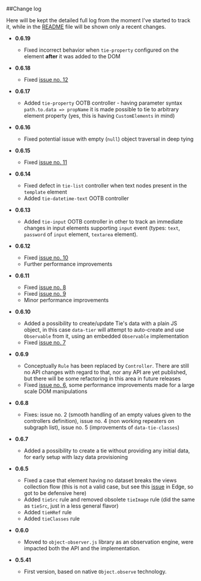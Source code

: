##Change log

Here will be kept the detailed full log from the moment I've started to track it, while in the [README](README.md) file will be shown only a recent changes.

- __0.6.19__
  - Fixed incorrect behavior when `tie-property` configured on the element **after** it was added to the DOM

- __0.6.18__
  - Fixed [issue no. 12](https://github.com/gullerya/data-tier/issues/12)

- __0.6.17__
  - Added `tie-property` OOTB controller - having parameter syntax `path.to.data => propName` it is made possible to tie to arbitrary element property (yes, this is having `CustomElements` in mind)

- __0.6.16__
  - Fixed potential issue with empty (`null`) object traversal in deep tying

- __0.6.15__
  - Fixed [issue no. 11](https://github.com/gullerya/data-tier/issues/11)

- __0.6.14__
  - Fixed defect in `tie-list` controller when text nodes present in the `template` element
  - Added `tie-datetime-text` OOTB controller

- __0.6.13__
  - Added `tie-input` OOTB controller in other to track an immediate changes in input elements supporting `input` event (types: `text`, `password` of `input` element, `textarea` element).

- __0.6.12__
  - Fixed [issue no. 10](https://github.com/gullerya/data-tier/issues/10)
  - Further performance improvements

- __0.6.11__
  - Fixed [issue no. 8](https://github.com/gullerya/data-tier/issues/8)
  - Fixed [issue no. 9](https://github.com/gullerya/data-tier/issues/9)
  - Minor performance improvements

- __0.6.10__
  - Added a possibility to create/update Tie's data with a plain JS object, in this case `data-tier` will attempt to auto-create and use `Observable` from it, using an embedded `Observable` implementation   
  - Fixed [issue no. 7](https://github.com/gullerya/data-tier/issues/7)

- __0.6.9__
  - Conceptually `Rule` has been replaced by `Controller`. There are still no API changes with regard to that, nor any API are yet published, but there will be some refactoring in this area in future releases
  - Fixed [issue no. 6](https://github.com/gullerya/data-tier/issues/6), some performance improvements made for a large scale DOM manipulations

- __0.6.8__
  - Fixes: issue no. 2 (smooth handling of an empty values given to the controllers definition), issue no. 4 (non working repeaters on subgraph list), issue no. 5 (improvements of `data-tie-classes`)

- __0.6.7__
  - Added a possibility to create a tie without providing any initial data, for early setup with lazy data provisioning

- __0.6.5__
  - Fixed a case that element having no dataset breaks the views collection flow (this is not a valid case, but see this [issue](https://developer.microsoft.com/en-us/microsoft-edge/platform/issues/10790130/#) in Edge, so got to be defensive here)
  -	Added `tieSrc` rule and removed obsolete `tieImage` rule (did the same as `tieSrc`, just in a less general flavor)
  - Added `tieHRef` rule
  - Added `tieClasses` rule

- __0.6.0__
  - Moved to `object-observer.js` library as an observation engine, were impacted both the API and the implementation.

- __0.5.41__
  - First version, based on native `Object.observe` technology.

